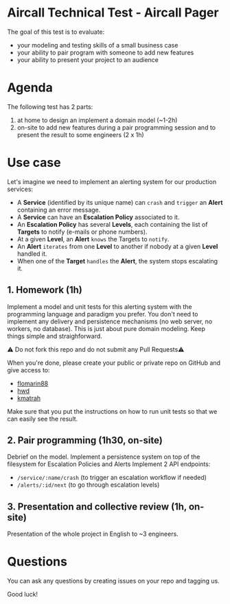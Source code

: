 # Aircall Technical Test - Aircall Pager

The goal of this test is to evaluate:
- your modeling and testing skills of a small business case
- your ability to pair program with someone to add new features
- your ability to present your project to an audience

# Agenda
The following test has 2 parts:
1. at home to design an implement a domain model (~1-2h)
2. on-site to add new features during a pair programming session and to present the result to some engineers (2 x 1h)

# Use case
Let's imagine we need to implement an alerting system for our production services:
- A **Service** (identified by its unique name) can `crash` and `trigger` an **Alert** containing an error message.
- A **Service** can have an **Escalation Policy** associated to it. 
- An **Escalation Policy** has several **Levels**, each containing the list of **Targets** to notify (e-mails or phone numbers).
- At a given **Level**, an **Alert** `knows` the Targets to `notify`. 
- An **Alert** `iterates` from one **Level** to another if nobody at a given **Level** handled it.
- When one of the **Target** `handles` the **Alert**, the system stops escalating it.

## 1. Homework (1h)
Implement a model and unit tests for this alerting system with the programming language and paradigm you prefer.
You don't need to implement any delivery and persistence mechanisms (no web server, no workers, no database).
This is just about pure domain modeling. Keep things simple and straighforward.

:warning: Do not fork this repo and do not submit any Pull Requests:warning:

When you're done, please create your public or private repo on GitHub and give access to:
- [flomarin88](https://github.com/flomarin88)
- [hwd](https://github.com/hwd)
- [kmatrah](https://github.com/kmatrah)

Make sure that you put the instructions on how to run unit tests so that we can easily see the result.
  
## 2. Pair programming (1h30, on-site)
Debrief on the model.
Implement a persistence system on top of the filesystem for Escalation Policies and Alerts
Implement 2 API endpoints: 
- `/service/:name/crash` (to trigger an escalation workflow if needed)
- `/alerts/:id/next` (to go through escalation levels)

## 3. Presentation and collective review (1h, on-site)
Presentation of the whole project in English to ~3 engineers.

# Questions
You can ask any questions by creating issues on your repo and tagging us.

Good luck!
